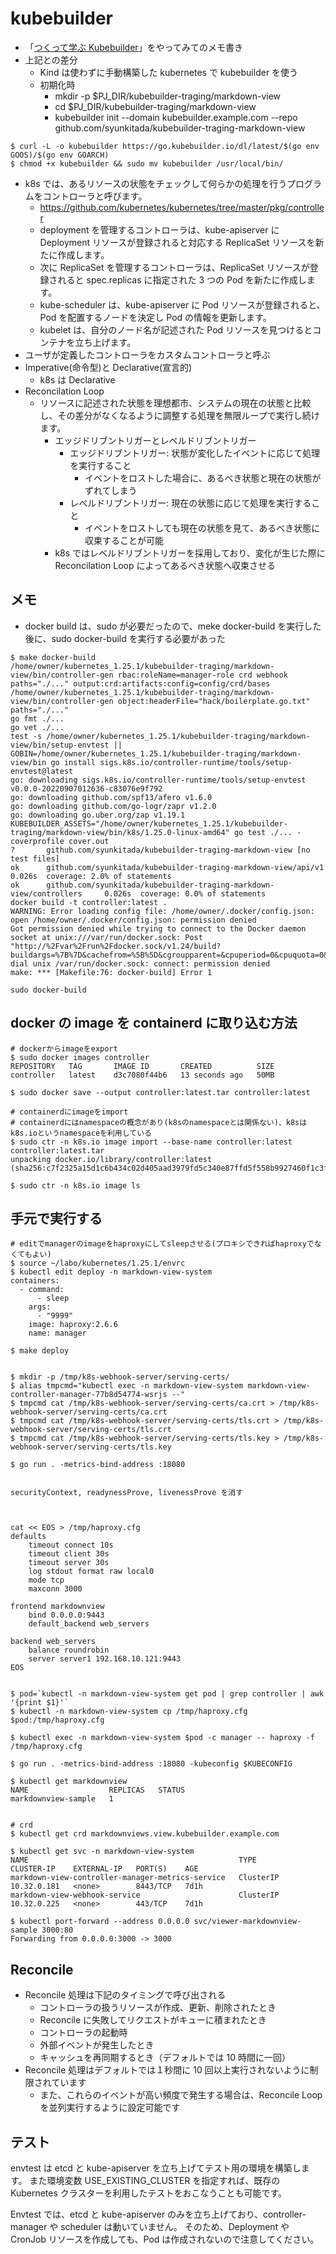 # kubebuilder

- 「[つくって学ぶ Kubebuilder](https://zoetrope.github.io/kubebuilder-training/)」をやってみてのメモ書き
- 上記との差分
  - Kind は使わずに手動構築した kubernetes で kubebuilder を使う
  - 初期化時
    - mkdir -p $PJ_DIR/kubebuilder-traging/markdown-view
    - cd $PJ_DIR/kubebuilder-traging/markdown-view
    - kubebuilder init --domain kubebuilder.example.com --repo github.com/syunkitada/kubebuilder-traging-markdown-view

```
$ curl -L -o kubebuilder https://go.kubebuilder.io/dl/latest/$(go env GOOS)/$(go env GOARCH)
$ chmod +x kubebuilder && sudo mv kubebuilder /usr/local/bin/
```

- k8s では、あるリソースの状態をチェックして何らかの処理を行うプログラムをコントローラと呼びます。
  - https://github.com/kubernetes/kubernetes/tree/master/pkg/controller
  - deployment を管理するコントローラは、kube-apiserver に Deployment リソースが登録されると対応する ReplicaSet リソースを新たに作成します。
  - 次に ReplicaSet を管理するコントローラは、ReplicaSet リソースが登録されると spec.replicas に指定された 3 つの Pod を新たに作成します。
  - kube-scheduler は、kube-apiserver に Pod リソースが登録されると、Pod を配置するノードを決定し Pod の情報を更新します。
  - kubelet は、自分のノード名が記述された Pod リソースを見つけるとコンテナを立ち上げます。
- ユーザが定義したコントローラをカスタムコントローラと呼ぶ
- Imperative(命令型)と Declarative(宣言的)
  - k8s は Declarative
- Reconcilation Loop
  - リソースに記述された状態を理想都市、システムの現在の状態と比較し、その差分がなくなるように調整する処理を無限ループで実行し続けます。
    - エッジドリブントリガーとレベルドリブントリガー
      - エッジドリブントリガー: 状態が変化したイベントに応じて処理を実行すること
        - イベントをロストした場合に、あるべき状態と現在の状態がずれてしまう
      - レベルドリブントリガー: 現在の状態に応じて処理を実行すること
        - イベントをロストしても現在の状態を見て、あるべき状態に収束することが可能
    - k8s ではレベルドリブントリガーを採用しており、変化が生じた際に Reconcilation Loop によってあるべき状態へ収束させる

## メモ

- docker build は、sudo が必要だったので、meke docker-build を実行した後に、sudo docker-build を実行する必要があった

```
$ make docker-build
/home/owner/kubernetes_1.25.1/kubebuilder-traging/markdown-view/bin/controller-gen rbac:roleName=manager-role crd webhook paths="./..." output:crd:artifacts:config=config/crd/bases
/home/owner/kubernetes_1.25.1/kubebuilder-traging/markdown-view/bin/controller-gen object:headerFile="hack/boilerplate.go.txt" paths="./..."
go fmt ./...
go vet ./...
test -s /home/owner/kubernetes_1.25.1/kubebuilder-traging/markdown-view/bin/setup-envtest || GOBIN=/home/owner/kubernetes_1.25.1/kubebuilder-traging/markdown-view/bin go install sigs.k8s.io/controller-runtime/tools/setup-envtest@latest
go: downloading sigs.k8s.io/controller-runtime/tools/setup-envtest v0.0.0-20220907012636-c83076e9f792
go: downloading github.com/spf13/afero v1.6.0
go: downloading github.com/go-logr/zapr v1.2.0
go: downloading go.uber.org/zap v1.19.1
KUBEBUILDER_ASSETS="/home/owner/kubernetes_1.25.1/kubebuilder-traging/markdown-view/bin/k8s/1.25.0-linux-amd64" go test ./... -coverprofile cover.out
?       github.com/syunkitada/kubebuilder-traging-markdown-view [no test files]
ok      github.com/syunkitada/kubebuilder-traging-markdown-view/api/v1  0.026s  coverage: 2.0% of statements
ok      github.com/syunkitada/kubebuilder-traging-markdown-view/controllers     0.026s  coverage: 0.0% of statements
docker build -t controller:latest .
WARNING: Error loading config file: /home/owner/.docker/config.json: open /home/owner/.docker/config.json: permission denied
Got permission denied while trying to connect to the Docker daemon socket at unix:///var/run/docker.sock: Post "http://%2Fvar%2Frun%2Fdocker.sock/v1.24/build?buildargs=%7B%7D&cachefrom=%5B%5D&cgroupparent=&cpuperiod=0&cpuquota=0&cpusetcpus=&cpusetmems=&cpushares=0&dockerfile=Dockerfile&labels=%7B%7D&memory=0&memswap=0&networkmode=default&rm=1&shmsize=0&t=controller%3Alatest&target=&ulimits=null&version=1": dial unix /var/run/docker.sock: connect: permission denied
make: *** [Makefile:76: docker-build] Error 1
```

```
sudo docker-build
```

## docker の image を containerd に取り込む方法

```
# dockerからimageをexport
$ sudo docker images controller
REPOSITORY   TAG       IMAGE ID       CREATED          SIZE
controller   latest    d3c7080f44b6   13 seconds ago   50MB

$ sudo docker save --output controller:latest.tar controller:latest
```

```
# containerdにimageをimport
# containerdにはnamespaceの概念があり(k8sのnamespaceとは関係ない)、k8sはk8s.ioというnamespaceを利用している
$ sudo ctr -n k8s.io image import --base-name controller:latest controller:latest.tar
unpacking docker.io/library/controller:latest (sha256:c7f2325a15d1c6b434c02d405aad3979fd5c340e87ffd5f558b9927460f1c3f6)...done

$ sudo ctr -n k8s.io image ls
```

## 手元で実行する

```
# editでmanagerのimageをhaproxyにしてsleepさせる(プロキシできればhaproxyでなくてもよい)
$ source ~/labo/kubernetes/1.25.1/envrc
$ kubectl edit deploy -n markdown-view-system
containers:
  - command:
      - sleep
    args:
      - "9999"
    image: haproxy:2.6.6
    name: manager

$ make deploy


$ mkdir -p /tmp/k8s-webhook-server/serving-certs/
$ alias tmpcmd="kubectl exec -n markdown-view-system markdown-view-controller-manager-77b8d54774-wsrjs --"
$ tmpcmd cat /tmp/k8s-webhook-server/serving-certs/ca.crt > /tmp/k8s-webhook-server/serving-certs/ca.crt
$ tmpcmd cat /tmp/k8s-webhook-server/serving-certs/tls.crt > /tmp/k8s-webhook-server/serving-certs/tls.crt
$ tmpcmd cat /tmp/k8s-webhook-server/serving-certs/tls.key > /tmp/k8s-webhook-server/serving-certs/tls.key

$ go run . -metrics-bind-address :18080


securityContext, readynessProve, livenessProve を消す



cat << EOS > /tmp/haproxy.cfg
defaults
    timeout connect 10s
    timeout client 30s
    timeout server 30s
    log stdout format raw local0
    mode tcp
    maxconn 3000

frontend markdownview
    bind 0.0.0.0:9443
    default_backend web_servers

backend web_servers
    balance roundrobin
    server server1 192.168.10.121:9443
EOS


$ pod=`kubectl -n markdown-view-system get pod | grep controller | awk '{print $1}'`
$ kubectl -n markdown-view-system cp /tmp/haproxy.cfg $pod:/tmp/haproxy.cfg

$ kubectl exec -n markdown-view-system $pod -c manager -- haproxy -f /tmp/haproxy.cfg
```

```
$ go run . -metrics-bind-address :18080 -kubeconfig $KUBECONFIG
```

```
$ kubectl get markdownview
NAME                  REPLICAS   STATUS
markdownview-sample   1


```

```
# crd
$ kubectl get crd markdownviews.view.kubebuilder.example.com
```

```
$ kubectl get svc -n markdown-view-system
NAME                                               TYPE        CLUSTER-IP    EXTERNAL-IP   PORT(S)    AGE
markdown-view-controller-manager-metrics-service   ClusterIP   10.32.0.181   <none>        8443/TCP   7d1h
markdown-view-webhook-service                      ClusterIP   10.32.0.225   <none>        443/TCP    7d1h
```

```
$ kubectl port-forward --address 0.0.0.0 svc/viewer-markdownview-sample 3000:80
Forwarding from 0.0.0.0:3000 -> 3000
```

## Reconcile

- Reconcile 処理は下記のタイミングで呼び出される
  - コントローラの扱うリソースが作成、更新、削除されたとき
  - Reconcile に失敗してリクエストがキューに積まれたとき
  - コントローラの起動時
  - 外部イベントが発生したとき
  - キャッシュを再同期するとき（デフォルトでは 10 時間に一回）
- Reconcile 処理はデフォルトでは１秒間に 10 回以上実行されないように制限されています
  - また、これらのイベントが高い頻度で発生する場合は、Reconcile Loop を並列実行するように設定可能です

## テスト

envtest は etcd と kube-apiserver を立ち上げてテスト用の環境を構築します。 また環境変数 USE_EXISTING_CLUSTER を指定すれば、既存の Kubernetes クラスターを利用したテストをおこなうことも可能です。

Envtest では、etcd と kube-apiserver のみを立ち上げており、controller-manager や scheduler は動いていません。 そのため、Deployment や CronJob リソースを作成しても、Pod は作成されないので注意してください。
